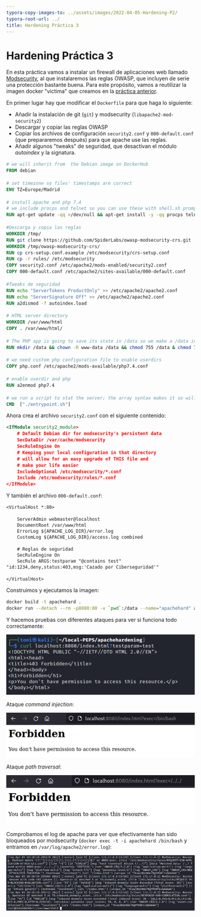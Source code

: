 ```yaml
---
typora-copy-images-to: ../assets/images/2022-04-05-Hardening-P2/
typora-root-url: ../
title: Hardening Práctica 3
---
```


# Hardening Práctica 3

En esta práctica vamos a instalar un firewall de aplicaciones web llamado [Modsecurity](https://es.wikipedia.org/wiki/Mod_Security), al que instalaremos las reglas OWASP, que incluyen de serie una protección bastante buena. Para este propósito, vamos a reutilizar la imagen docker "victima" que creamos en la [práctica anterior](https://tonisalm.github.io/2022/03/15/Validacion.html).

En primer lugar hay que modificar el `Dockerfile` para que haga lo siguiente:

* Añadir la instalación de git (`git`) y modsecurity (`libapache2-mod-security2`)
* Descargar y copiar las reglas OWASP
* Copiar los archivos de configuración `security2.conf` y `000-default.conf` (que prepararemos después) para que apache use las reglas.
* Añadir algunos "tweaks" de seguridad, que desactivan el módulo *autoindex* y la signatura.

```dockerfile
# we will inherit from  the Debian image on DockerHub
FROM debian

# set timezone so files' timestamps are correct
ENV TZ=Europe/Madrid

# install apache and php 7.4
# we include procps and telnet so you can use these with shell.sh prompt
RUN apt-get update -qq >/dev/null && apt-get install -y -qq procps telnet apache2 git libapache2-mod-security2 php7.4 -qq >/dev/null

#Descarga y copia las reglas
WORKDIR /tmp/
RUN git clone https://github.com/SpiderLabs/owasp-modsecurity-crs.git
WORKDIR /tmp/owasp-modsecurity-crs/
RUN cp crs-setup.conf.example /etc/modsecurity/crs-setup.conf
RUN cp -r rules/ /etc/modsecurity
COPY security2.conf /etc/apache2/mods-enabled/security2.conf
COPY 000-default.conf /etc/apache2/sites-available/000-default.conf

#Tweaks de seguridad
RUN echo "ServerTokens ProductOnly" >> /etc/apache2/apache2.conf
RUN echo "ServerSignature Off" >> /etc/apache2/apache2.conf
RUN a2dismod -f autoindex.load

# HTML server directory
WORKDIR /var/www/html
COPY . /var/www/html/

# The PHP app is going to save its state in /data so we make a /data inside the container
RUN mkdir /data && chown -R www-data /data && chmod 755 /data & chmod 755 -R /var/www/html/

# we need custom php configuration file to enable userdirs
COPY php.conf /etc/apache2/mods-available/php7.4.conf

# enable userdir and php
RUN a2enmod php7.4

# we run a script to stat the server; the array syntax makes it so will work as we want
CMD  ["./entrypoint.sh"]

```

Ahora crea el archivo `security2.conf` con el siguiente contenido:

```xml
<IfModule security2_module>
	# Default Debian dir for modsecurity's persistent data
	SecDataDir /var/cache/modsecurity
	SecRuleEngine On
	# Keeping your local configuration in that directory
	# will allow for an easy upgrade of THIS file and
	# make your life easier
    IncludeOptional /etc/modsecurity/*.conf
	Include /etc/modsecurity/rules/*.conf	
</IfModule>
```

Y también el archivo `000-default.conf`:

```
<VirtualHost *:80>

	ServerAdmin webmaster@localhost
	DocumentRoot /var/www/html
	ErrorLog ${APACHE_LOG_DIR}/error.log
	CustomLog ${APACHE_LOG_DIR}/access.log combined

	# Reglas de seguridad
	SecRuleEngine On
	SecRule ARGS:testparam "@contains test" "id:1234,deny,status:403,msg:'Cazado por Ciberseguridad'"

</VirtualHost>

```

Construimos y ejecutamos la imagen:

```bash
docker build -t apachehard .
docker run --detach --rm -p8080:80 -v `pwd`:/data --name="apachehard" apachehard
```

Y hacemos pruebas con diferentes ataques para ver si funciona todo correctamente:

![image-20220405180018740](/assets/images/2022-04-05-Hardening-P2/image-20220405180018740.png)

Ataque *command injection*:

![image-20220405182028233](/assets/images/2022-04-05-Hardening-P2/image-20220405182028233.png)

Ataque *path traversal*:

![image-20220405183052081](/assets/images/2022-04-05-Hardening-P2/image-20220405183052081.png)

Comprobamos el log de apache para ver que efectivamente han sido bloqueados por modsecurity (`docker exec -t -i apachehard /bin/bash` y entramos en `/var/log/apache2/error.log`):

![image-20220405183945210](/assets/images/2022-04-05-Hardening-P2/image-20220405183945210.png)
